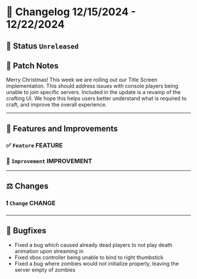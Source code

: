 # :bookmark_tabs:  Changelog 12/15/2024 - 12/22/2024

## :red_circle: Status `Unreleased`

## :speech_balloon: Patch Notes
Merry Christmas! This week we are rolling out our Title Screen implementation. This should address issues with console players being unable to join specific servers.
Included in the update is a revamp of the crafting UI. We hope this helps users better understand what is required to craft, and improve the overall experience.
________

## :loudspeaker: Features and Improvements


### :white_check_mark: `Feature` FEATURE

### :arrow_up_small: `Improvement` IMPROVEMENT

________

## :balance_scale: Changes

### :exclamation: `Change` CHANGE

________

## :bug: Bugfixes
- Fixed a bug which caused already dead players to not play death animation upon streaming in
- Fixed xbox controller being unable to bind to right thumbstick
- Fixed a bug where zombies would not initialize properly, leaving the server empty of zombies